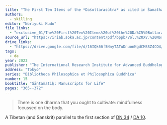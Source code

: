 ```yaml
---
title: "The First Ten Items of the *Daśottarasūtra* as cited in Śamathadeva’s *Abhidharmakośa-upāyikā-ṭīkā*"
authors:
  - skilling
editor: "Noriyuki Kudo"
file_links:
  - "exclusive_01/The%20First%20Ten%20Items%20of%20the%20Da%C5%9Bottaras%C5%ABtra%20As%20cited%20in%20%C5%9Aamathadeva%E2%80%99s%20Abhidharmako%C5%9Ba-up%C4%81yik%C4%81-%E1%B9%AD%C4%ABk%C4%81%20-%20Peter%20Skilling.pdf"
source_url: "https://iriab.soka.ac.jp/content/pdf/bppb/Vol.%20XV.%20Noriyuki%20Kudo,%20%C5%9A%C4%81ntamati%E1%B8%A5%E2%80%93Manuscripts%20for%20Life%20(2023)%20ISBN%20978-4-904234-21-1.pdf"
drive_links:
  - "https://drive.google.com/file/d/16IQk66f5NnyTATuDnuonKgdCMSSZ4CO4/view?usp=drivesdk"
tags:
  - da
year: 2023
publisher: "The International Research Institute for Advanced Buddhology, Soka University"
address: "Tokyo"
series: "Bibliotheca Philosophica et Philosophica Buddhica"
number: 15
booktitle: "Śāntamatiḥ: Manuscripts for Life"
pages: "365--372"
---
```


> There is one dharma that you ought to cultivate: mindfulness focussed on the body.

A Tibetan (and Sanskrit) parallel to the first section of [DN 34](https://suttacentral.net/dn34/en/sujato) / [DA 10](https://canon.dharmapearls.net/01_agama/dirgha/DA_10.html).
